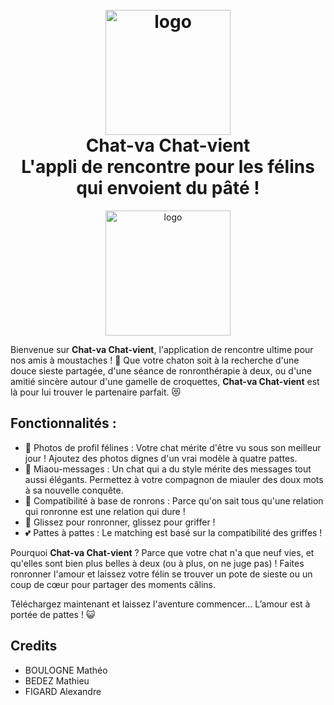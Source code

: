 
<h1 align="center">
  <br>
  <img src="https://i.imgur.com/dYB7Sln.png" alt="logo" width="200">
  <br>
  Chat-va Chat-vient
  <br>
  L'appli de rencontre pour les félins qui envoient du pâté !
</h1>

<p align="center">
  <img src="https://i.imgur.com/WKwqGVL.gif" alt="logo" width="200">
</p>


Bienvenue sur **Chat-va Chat-vient**, l'application de rencontre ultime pour nos amis à moustaches ! 🐾 Que votre chaton soit à la recherche d'une douce sieste partagée, d'une séance de ronronthérapie à deux, ou d'une amitié sincère autour d'une gamelle de croquettes, **Chat-va Chat-vient** est là pour lui trouver le partenaire parfait. 😻

## Fonctionnalités :
<ul>
  <li> 📸 Photos de profil félines : Votre chat mérite d'être vu sous son meilleur jour ! Ajoutez des photos dignes d'un vrai modèle à quatre pattes. </li>
  <li> 💬 Miaou-messages : Un chat qui a du style mérite des messages tout aussi élégants. Permettez à votre compagnon de miauler des doux mots à sa nouvelle conquête. </li>
  <li> 🐾 Compatibilité à base de ronrons : Parce qu'on sait tous qu'une relation qui ronronne est une relation qui dure ! </li>
  <li> 🧶 Glissez pour ronronner, glissez pour griffer ! </li>
  <li> 💕 Pattes à pattes : Le matching est basé sur la compatibilité des griffes ! </li>
</ul>

Pourquoi **Chat-va Chat-vient** ? Parce que votre chat n'a que neuf vies, et qu'elles sont bien plus belles à deux (ou à plus, on ne juge pas) ! Faites ronronner l'amour et laissez votre félin se trouver un pote de sieste ou un coup de cœur pour partager des moments câlins.

Téléchargez maintenant et laissez l'aventure commencer... L’amour est à portée de pattes ! 😺

## Credits

<ul>
  <li>BOULOGNE Mathéo</li>
  <li>BEDEZ Mathieu</li>
  <li>FIGARD Alexandre</li>
</ul>

